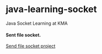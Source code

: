 # java-learning-socket
Java Socket Learning at KMA

#### Sent file socket.
[Send file socket project](./send_file_socket)